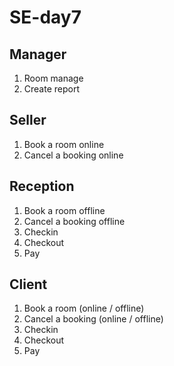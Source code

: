 # SE-day7

## Manager
1. Room manage
2. Create report

## Seller
1. Book a room online
2. Cancel a booking online

## Reception
1. Book a room offline
2. Cancel a booking offline
3. Checkin
4. Checkout
5. Pay

## Client
1. Book a room (online / offline)
2. Cancel a booking (online / offline)
3. Checkin
4. Checkout
5. Pay